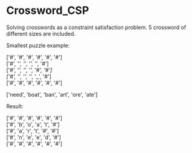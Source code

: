 # Crossword_CSP

Solving crosswords as a constraint satisfaction problem. 5 crossword of different sizes are included.

Smallest puzzle example:

['#', '#', '#', '#', '#', '#']<br>
['#', '_', '_', '_', '_', '#']<br>
['#', '_', '_', '_', '#', '#']<br>
['#', '_', '_', '_', '_', '#']<br>
['#', '#', '#', '#', '#', '#']

['need', 'boat', 'ban', 'art', 'ore', 'ate']

Result:

['#', '#', '#', '#', '#', '#']<br>
['#', 'b', 'o', 'a', 't', '#']<br>
['#', 'a', 'r', 't', '#', '#']<br>
['#', 'n', 'e', 'e', 'd', '#']<br>
['#', '#', '#', '#', '#', '#']
